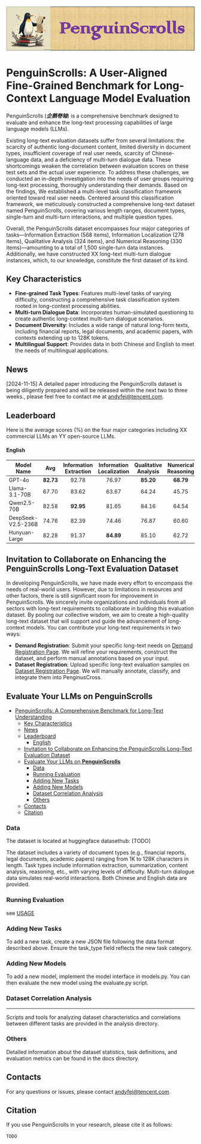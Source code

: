 ![](1.gif)

# PenguinScrolls: A User-Aligned Fine-Grained Benchmark for Long-Context Language Model Evaluation

PenguinScrolls (***企鹅卷轴***) is a comprehensive benchmark designed to evaluate and enhance the long-text processing capabilities of large language models (LLMs).

Existing long-text evaluation datasets suffer from several limitations: the scarcity of authentic long-document content, limited diversity in document types, insufficient coverage of real user needs, scarcity of Chinese-language data, and a deficiency of multi-turn dialogue data. These shortcomings weaken the correlation between evaluation scores on these test sets and the actual user experience. To address these challenges, we conducted an in-depth investigation into the needs of user groups requiring long-text processing, thoroughly understanding their demands. Based on the findings, We established a multi-level task classification framework oriented toward real user needs. Centered around this classification framework, we meticulously constructed a comprehensive long-text dataset named PenguinScrolls, covering various length ranges, document types, single-turn and multi-turn interactions, and multiple question types.

Overall, the PenguinScrolls dataset encompasses four major categories of tasks—Information Extraction (568 items), Information Localization (278 items), Qualitative Analysis (324 items), and Numerical Reasoning (330 items)—amounting to a total of 1,500 single-turn data instances. Additionally, we have constructed XX long-text multi-turn dialogue instances, which, to our knowledge, constitute the first dataset of its kind.



## Key Characteristics

* **Fine-grained Task Types**: Features multi-level tasks of varying difficulty, constructing a comprehensive task classification system rooted in long-context processing abilities.
* **Multi-turn Dialogue Data**: Incorporates human-simulated questioning to create authentic long-context multi-turn dialogue scenarios.
* **Document Diversity**: Includes a wide range of natural long-form texts, including financial reports, legal documents, and academic papers, with contexts extending up to 128K tokens.
* **Multilingual Support**: Provides data in both Chinese and English to meet the needs of multilingual applications.

## News
[2024-11-15] A detailed paper introducing the PenguinScrolls dataset is being diligently prepared and will be released within the next two to three weeks., please feel free to contact me at andyfei@tencent.com.

## Leaderboard
Here is the average scores (%) on the four major categories including XX commercial LLMs an YY open-source LLMs.


#### English
| Model Name       |  Avg  | Information Extraction | Information Localization | Qualitative Analysis | Numerical Reasoning |
| ---------------- | :---: | :--------------------: | :----------------------: | :------------------: | :-----------------: |
| GPT-4o           |  **82.73**   |           92.78           |            76.97            |          **85.20**          |         **68.79**          |
| Llama-3.1-70B    |  67.70   |           83.62           |            63.67            |          64.24          |         45.75          |
| Qwen2.5-70B |  82.58   |           **92.95**           |            81.65            |          84.16          |         64.54          |
| DeepSeek-V2.5-236B    |  74.76   |           82.39           |            74.46            |          76.87          |         60.60          |
| Hunyuan-Large      |  82.28   |           91.37           |            **84.89**            |          85.10          |         62.72          |


## Invitation to Collaborate on Enhancing the PenguinScrolls Long-Text Evaluation Dataset

In developing PenguinScrolls, we have made every effort to encompass the needs of real-world users. However, due to limitations in resources and other factors, there is still significant room for improvement in PenguinScrolls.
We sincerely invite organizations and individuals from all sectors with long-text requirements to collaborate in building this evaluation dataset. By pooling our collective wisdom, we aim to create a high-quality long-text dataset that will support and guide the advancement of long-context models.
You can contribute your long-text requirements in two ways:

* **Demand Registration**: Submit your specific long-text needs on [Demand Registration Page](https://huggingface.co/spaces/long-context/https://huggingface.co/spaces/long-context/数据集登记). We will refine your requirements, construct the dataset, and perform manual annotations based on your input.
* **Dataset Registration**: Upload specific long-text evaluation samples on [Dataset Registration Page](https://huggingface.co/spaces/long-context/数据集登记). We will manually annotate, classify, and integrate them into PenginusCross.




## Evaluate Your LLMs on **PenguinScrolls**

- [PenguinScrolls: A Comprehensive Benchmark for Long-Text Understanding](#penguinscrolls-a-comprehensive-benchmark-for-long-text-understanding)
  - [Key Characteristics](#key-characteristics)
  - [News](#news)
  - [Leaderboard](#leaderboard)
      - [English](#english)
  - [Invitation to Collaborate on Enhancing the PenguinScrolls Long-Text Evaluation Dataset](#invitation-to-collaborate-on-enhancing-the-penguinscrolls-long-text-evaluation-dataset)
  - [Evaluate Your LLMs on **PenguinScrolls**](#evaluate-your-llms-on-penguinscrolls)
    - [Data](#data)
    - [Running Evaluation](#running-evaluation)
    - [Adding New Tasks](#adding-new-tasks)
    - [Adding New Models](#adding-new-models)
    - [Dataset Correlation Analysis](#dataset-correlation-analysis)
    - [Others](#others)
  - [Contacts](#contacts)
  - [Citation](#citation)


### Data

The dataset is located at huggingface datasethub: [TODO]

The dataset includes a variety of document types (e.g., financial reports, legal documents, academic papers) ranging from 1K to 128K characters in length. Task types include information extraction, summarization, content analysis, reasoning, etc., with varying levels of difficulty. Multi-turn dialogue data simulates real-world interactions. Both Chinese and English data are provided.

### Running Evaluation

see [USAGE](./USAGE.md)


### Adding New Tasks

To add a new task, create a new JSON file following the data format described above. Ensure the task_type field reflects the new task category.

### Adding New Models

To add a new model, implement the model interface in models.py. You can then evaluate the new model using the evaluate.py script.

### Dataset Correlation Analysis
****
Scripts and tools for analyzing dataset characteristics and correlations between different tasks are provided in the analysis directory.

### Others

Detailed information about the dataset statistics, task definitions, and evaluation metrics can be found in the docs directory.

## Contacts
For any questions or issues, please contact andyfei@tencent.com.

## Citation

If you use PenguinScrolls in your research, please cite it as follows:


```
TODO
```


